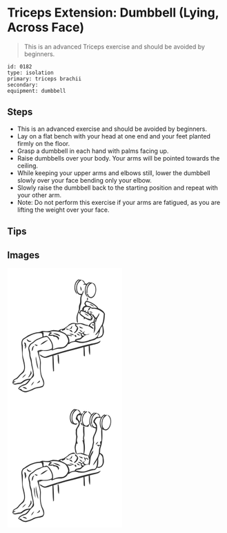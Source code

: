 # Triceps Extension: Dumbbell (Lying, Across Face)
> This is an advanced Triceps exercise and should be avoided by beginners.

``` 
id: 0182 
type: isolation 
primary: triceps brachii 
secondary:  
equipment: dumbbell 
``` 

## Steps

 - This is an advanced exercise and should be avoided by beginners.
 - Lay on a flat bench with your head at one end and your feet planted firmly on the floor.
 - Grasp a dumbbell in each hand with palms facing up.
 - Raise dumbbells over your body. Your arms will be pointed towards the ceiling.
 - While keeping your upper arms and elbows still, lower the dumbbell slowly over your face bending only your elbow.
 - Slowly raise the dumbbell back to the starting position and repeat with your other arm.
 - Note: Do not perform this exercise if your arms are fatigued, as you are lifting the weight over your face.

## Tips


## Images

<svg width="200pt" height="300" viewBox="0 0 200 225" xmlns="http://www.w3.org/2000/svg">
  <g fill="#FFF">
    <path d="M0 0h200v225H0V0m117.4 29.47c-1.08 5.55-.62 12.56 4.58 16-1.97-3.86-4.25-7.96-3.72-12.47.04-5.42 3.11-10.93 8.5-12.58-6.95 5.34-8.93 15.84-4.6 23.4 1.39 2.38 4.15 3.16 6.71 3.45-3.45 4.84-.49 11.04-3.29 16.08-1.24 2.74-.87 5.78-1.05 8.69-.61 4.38-3.37 8.13-3.86 12.54-.38 3.36-.03 6.79.89 10.04.35.11 1.06.34 1.41.46-.7-5.66-1.26-11.46 1.02-16.87.27-.12.79-.38 1.05-.5.92 4.23 4.93 6.25 8.2 8.47.02.74.06 2.24.09 2.99.74-.52 1.49-1.04 2.24-1.56 3.05 1.38 5.97 3.74 9.5 3.45 1.76.16 2.96-1.6 3.15-3.17 1.33-3.02-2.01-5.09-3.54-7.22l2.73 1.01-.12-2.73c-1.71-.01-3.4.11-5.09.36-.44-1.48-.87-2.97-1.3-4.45-.36-.13-1.09-.41-1.45-.55.13.85.38 2.54.51 3.38-1.31-.68-2.62-1.36-3.93-2.03.27-.48.8-1.44 1.06-1.92-1 .3-3.01.9-4.02 1.2.39-2.24-.37-6.14 2.76-6.63 4.1-2.12 8.32.85 11.94 2.66 6.43-1.2 12.58 1.92 17.5 5.77 1.31 1.09 3.16 2.26 2.61 4.27-.52 5.68-.78 11.55-3 16.88-3.93 6.35-7.27 13.09-12.26 18.73 3.06-.74 4.67-3.55 6.55-5.79-.31 2.78-1.12 5.49-2.58 7.88-3.25 3.72-8.08 5.18-12.76 6.12-7.38 3.36-16.07 4.61-23.63 1.04-.04-.2-.11-.59-.14-.78 2.68-.68 5.83-.28 8.22-1.79 1.96-2.39 4.9-3.68 6.77-6.13 2.83-1.07 6.01-1.2 8.63-2.79-2.12.29-4.2.82-6.29 1.26-.85-.25-2.55-.76-3.4-1.02-.36-.75-.72-1.5-1.07-2.26.94-.83 1.81-1.72 2.63-2.66-2.73.81-4.58 3.12-7.17 4.22l-.38-1.68c-1.57-.28-3.15-.57-4.72-.88.22.38.65 1.16.87 1.54 1.2.32 2.4.63 3.62.92-.32 2.14.51 4.08 1.89 5.69-.94.77-1.86 1.54-2.79 2.31-2.93.39-5.78 1.19-8.5 2.35l-.32 1.75-.39.67c-3.42.69-6.89 1.3-10.02 2.91 1.43-4.3-.58-8.61-2.76-12.24 2.42.41 4.86.75 7.3.98l.09-1.16c-2.66-.5-5.31-1.03-7.98-1.46.12.53.38 1.6.51 2.13-2.71-4.93-8.63-6.22-13.18-8.85 1.26-.65 2.53-1.27 3.78-1.93l-.16 1.88c1.86-.04 3.52-1.14 5.3-1.61.03-.47.1-1.41.14-1.89 5.36-3.56 10.32-9.87 17.55-8.02-1.06 2.85.99 4.43 3.07 5.81.1 1.96-1.08 3.72-1.61 5.56a30.153 30.153 0 0 0-3.74 3.84c.37.13 1.12.4 1.49.53 2.87-2.07 5.64-4.86 5.96-8.57-.48-2.64-2.97-4.22-4.46-6.29 2.7-.17 5.33-.92 8.03-1.01 4.61.75 8.71 3.37 13.44 3.63l-.36-2.09c-3.61.94-6.45-2.05-9.9-2.46-3.97-1.48-8.07 1.05-12.04-.42-4.98-1.54-10.33 1.36-13.48 5.16-2.32 1.38-4.46 3.05-6.82 4.36-3.19.63-6.45 1.31-9.03 3.45-2.6-.3-5.18-.78-7.79-.92-3.83-.35-7.18 2.19-10.98 2.04-3.05.14-6.03-.62-9.07-.7-2.01.57-3.79 1.88-5.9 2.06-6.41.45-12.6 2.64-18.29 5.53-3.23 1.99-6.25 4.31-9.56 6.19-3.09 3.66-2.87 8.72-2.05 13.15-.08 4.93.95 9.79.87 14.73-.05 8.16 4.31 15.82 3.22 24.01-1.02 5.9-6.9 8.53-10.08 13.05-2.14 3.43-6.55 4.08-9.04 7.13-.57 1.46-.83 3.02-1.04 4.57 1.21 1.67 3.08 3.26 5.29 2.56 3.55-1.06 7.4-.82 10.88-1.97 3.83-2.98 7.85-5.88 12.89-6.19-2.6 3.03-4.93 6.99-9.13 7.94-3.01.75-5.43 2.76-8.13 4.18-.62 1.17-1.22 2.34-1.81 3.51 4.3 2.6 8.48 6.22 13.86 5.93 4.8-1.54 9.72-2.86 14.12-5.41 4.46-2.52 9.87-1.86 14.48-3.86 4.22-3.41 2.85-9.65.82-13.9-4.48-8.38-4.55-18.22-3.9-27.46.28-7.18-4.29-13.64-3.15-20.81l.71-.27-.76 2.08c2.8-1.02 5.62-2.51 8.7-2.03 4.74.45 9.42-.66 13.85-2.27-.09.44-.29 1.32-.38 1.76 4.27-1.99 8.83-3.78 13.64-3.38 5.59.22 12.15-2.02 14.37-7.61 1.61-.29 3.12-.9 4.18-2.21 4.13-1.77 8.84-2.74 13.15-1 9.97 2.98 19.58-2.31 29.1-4.46 2.01-1.06 3.67-2.96 6.11-2.98 3.44-.22 7.19-1.79 8.6-5.16 2.83-5.5.9-11.81-.26-17.49 2.85-6.01 3.09-12.79 3.57-19.31-1.91-4.76-6.5-8-11.23-9.68-4.44-6.79-12.14-10.59-19.69-12.94-2.94-1.01-3.68 2.82-4.9 4.63.63 1.23 1.25 2.47 1.9 3.69-3.37.98-5.57 3.58-5.83 7.13.42.2 1.25.59 1.67.79-1.52.14-3.59-1.07-4.63.54l-1.44 3.43c-.29-.52-.57-1.04-.85-1.56 2.58-3.51 1.64-8.02 3.22-11.87 2.28-5.03-.64-10.86 2.01-15.82.82-3.04 3.83-6.1 2.03-9.29-.73 1.96-1.03 4.15-2.33 5.85-2.45.98-5.3.19-6.57-2.18-4.26-7.08-1.82-18.05 6.26-21.28 2.13 1.65 4.08 3.55 5.13 6.08-.79.37-2.36 1.12-3.15 1.49 1.89.17 3.78.29 5.68.41-2.9 6.78-3.93 16.73 2.94 21.48-1.52-3.15-3.56-6.22-3.76-9.82-.47-5.91 1.53-13.19 7.81-15.24-5.47 4.74-6.73 12.11-6.2 18.97.51-.62 1.01-1.25 1.5-1.89-.89-6.46 1.48-14.4 8.41-16.39 6.12 3.24 6.48 11.21 4.81 17.12-1.21 3.33-3.59 7.25-7.6 7.21-2.74-.63-4.34-3.12-4.91-5.7-.46-.11-1.39-.32-1.85-.42.99 3.27 2.91 7.49 6.88 7.63 3.52.3 6.09-2.75 7.49-5.62 2.64-5.54 2.89-12.51-.36-17.84-1.86-3.02-5.7-2.96-8.77-3.64-2.21-.82-3.68 1.46-5.17 2.65-.92-.17-1.84-.33-2.75-.5-.96-2.09-1.77-4.7-4.14-5.59-2.39-.89-4.9-1.52-7.43-1.72-3.75 1.68-5.81 5.65-6.65 9.5m9.75 2.39c.06 2.74.14 5.59 1.6 8.02 1.33-2.93-.05-5.6-1.6-8.02m12.51 24.94c.63-1.62 1.08-3.8.23-5.4-1.37.66-1.52 4.79-.23 5.4m1 17.39c1.47-1.35 3.14-2.63 3.98-4.51-2.69-1.48-3.93 2.5-3.98 4.51m1.8 2.1c1.89.79 3.85 1.47 5.93 1.5-1.42-2.02-3.74-2.01-5.93-1.5m11.66 10.52c-2-1.98-3.58-4.3-5.17-6.6-.47.64-.92 1.3-1.37 1.96 1.44 1.73 2.79 3.54 4.16 5.32-.73 1.99-1.32 4.02-1.85 6.06-4.43.56-6.7 4.34-9.31 7.42 3.62 1 6.15 4.03 9.67 5.23-.7-3.24-3.78-4.68-6.47-6.03 1.03-2.97 3.91-6.39 7.3-4.28.46 5.93.28 11.79-.8 17.64 1.4-2.28 2.54-4.77 2.83-7.45.57-3.66-.71-7.35.2-10.99-.84-.13-1.68-.27-2.51-.41l1.72.08c-.39-1.99-.91-5.58 1.27-6.56-.03 1.54-.6 3.02-.98 4.5.34.73.69 1.45 1.06 2.16 1-3.18 1.58-6.6 3.6-9.35 1.53-2.16 2.86-4.58 2.6-7.34-1.97 2.89-3 6.51-5.95 8.64m-5.67 10.44c-.49 1.08-.01 2.68 1 3.32 1.76-.28.6-3.93-1-3.32m-38.6 7.72c-.96.54-1.92 1.07-2.88 1.6-1.45-.52-2.87-1.15-4.41-1.33-1.58 1.32 1.99 1.48 2.54 2.26 2.33-.79 4.64-1.62 6.93-2.52.41-1.59.8-3.19 1.16-4.79-1.3 1.46-2.39 3.08-3.34 4.78m22.34-.13c-2.17-1.47-4.6-2.44-6.98-3.49.76 3.34 4.11 3.49 6.98 3.49m-6.49 2.33c.9 2.09 2.8 4.61 5.33 3.18-1.77-1.08-3.53-2.18-5.33-3.18m-18.26.64c1.96 1.54 4.02 3.03 6.42 3.82-.7-1.18-1.41-2.36-2.26-3.43-1.37-.27-2.76-.41-4.16-.39m.31 6.39c2.7 1.26 5.54 2.37 8.55 2.5-2.18-2.41-5.52-2.56-8.55-2.5m12.94-.7c1.02 2.5 3.17 4.06 5.95 3.66-1.71-1.62-3.79-2.77-5.95-3.66m-3.33 2.84c-.65 1.5 1.13 3.83 2.78 3.27.74-1.39-1.32-3.73-2.78-3.27m27.37 15.44c-14.67 3.36-29.06 7.84-43.65 11.53-11.16 3.29-22.33 6.5-33.3 10.35-4.49 1.93-7.81-2.81-12.01-3.38 2.16 3.09 5.76 4.75 9.25 5.81 4.78.09 9.06-2.53 13.63-3.57.23 9.08.13 18.19 1.3 27.22.35-.26 1.05-.78 1.4-1.05-.25-8.88-.25-17.78-1.04-26.64 17.17-5.77 34.91-9.73 52.39-14.54.31 4.98-.01 9.99.42 14.95.48.27 1.46.8 1.94 1.07.16-5.46-.3-10.9-.74-16.33 2.4-.84 4.86-1.46 7.33-2.05.46 5.33-.35 11.11 2.1 16.05 1.05-5.43.12-10.97-.3-16.42 5.69-1.83 12.03-2.06 17.12-5.43 1.16-.62 1.19-2.05 1.67-3.12-4.94 4.08-11.58 4.08-17.51 5.55m-56.96 21.18c.4 4.7-.49 9.99 2.15 14.17.34-5.43.43-10.95-.8-16.29-.96-2.08-2.02 1.54-1.35 2.12z"/>
    <path d="M137.26 58.93c3.28 0 6.26 1.43 9.11 2.89 3.73 2.01 7.54 4.19 10.04 7.74-3.2-.65-6.46-.65-9.7-.64-1.85-2.64-5.28-2.66-8.08-3.54-.84-.98-1.7-1.94-2.49-2.95.27-1.2.76-2.33 1.12-3.5m5.81 3.32c2.15 2.38 5.1 3.79 8.08 4.83-2.03-2.54-5.03-3.95-8.08-4.83zM128.5 74.87c7.28 1.62 14.91 5.39 18.88 11.96-1.04-.29-2.07-.57-3.11-.86.61 1.02 1.21 2.05 1.82 3.07-7.5-.15-13.91-5.13-19.18-10.03.54-1.38 1.07-2.76 1.59-4.14m5.62 3.98c2.39 2.09 5.14 3.78 8.07 4.99-1.8-2.8-4.87-4.38-8.07-4.99zM161.51 107.62c.28-2.67 2.14-4.68 3.74-6.68.8 4.29.96 8.71.58 13.05-1.03 3.8-4.57 6.21-8.45 6.26.97-4.36 3.6-8.15 4.13-12.63zM74.16 111.08c5.4-2.22 11.27-.98 16.79-.01 4.42 1.9 9.96 2.95 12.35 7.62 1.71 3.31 4.17 7.5 1.83 11.09-1.72 2.64-3.52 5.5-6.42 6.97-2.04 1.11-4.43.91-6.66 1.05-4.46.01-8.57 1.95-12.71 3.37 1.79-8.43-2.85-17.02-9.13-22.4-2.02-1.88-4.68.31-7.01.04-.33-2.13-.02-4.29.03-6.43-.33-.35-1-1.06-1.33-1.42 4.22.35 8.45.64 12.69.72-.28.42-.86 1.27-1.14 1.7-.82 1.33-1.58 2.71-2.29 4.11 2.84.15 5.69.26 8.53.11l.72 1.48c4.07-.68 8.81 2.35 8.03 6.87.54-1.17 1.11-2.33 1.71-3.47-.71-5.2-6.47-4.66-10.02-6.49-2.26-.02-4.52.01-6.77-.03 1.53-1.09 3.11-2.11 4.65-3.18-1.31-.51-2.62-1.03-3.85-1.7m5.38 2.07c3.64 2.25 7.85 3.39 11.74 5.16l.65-.48c-2.74-3.81-8.14-3.96-12.39-4.68zM28.3 124.35c9.12-6.07 19.31-12.22 30.74-11.27 2.43.73 2.06 3.83 2.27 5.85l-.16.79c-5.05 2.31-10.82 3.55-14.89 7.57-2.02 2.08-4.78 3.18-6.91 5.12-1.66 2.48-3.15 5.54-2.58 8.61.45 3 1.66 5.88 1.69 8.96-.05 5.23 2.67 9.92 2.99 15.11.51 5.74 2.77 11.16 3.29 16.9.18 4.01-2.15 7.41-4.77 10.2-3.54.39-7.35.37-10.45 2.39-2.87 1.5-5.01 4.66-8.54 4.61-3.66 0-7.18 2.67-10.78.86 1.09-1.65 3-2.41 4.49-3.63-1.08.11-3.25.32-4.34.43 1.54-1.77 3.36-3.28 5.61-4.03 3.1-.96 4.39-4.2 6.54-6.33 2.29-2.69 6.11-4.11 7.26-7.68 2.44-6.8.36-14.12-1.32-20.85-2.88-7.67-.87-15.99-1.39-23.91-1.23-3.21-1.15-7.04 1.25-9.7m5.97-1.26c-.85 4.23 4.91 6.98 7.86 4.02-3.34.23-5.95-1.42-7.86-4.02m-4.96 6.4c.43 1.23.88 2.46 1.33 3.69l-.56 2.52 1.4-.6c-.41 1.92-.57 3.85-.5 5.81 1.18-1.94 1.73-4.17 2.64-6.23l-1.32.42c1.02-2.24.09-6.18-2.99-5.61m11.27 48.37c1.05 4.84-2.41 8.62-4.65 12.5 3.37-1.27 4.6-4.78 6.49-7.51-.26-1.79-.76-3.52-1.84-4.99M26 190.91c2.59-1.87 4.92-4.11 6.85-6.66-3.08 1.26-5.35 3.75-6.85 6.66zM130.01 117.08c-1.67-1.28.37-2.77 1.09-3.83.88 1.62 2.17 2.95 3.43 4.27-1.51-.03-3.12.26-4.52-.44z"/>
    <path d="M52.1 125.09c5.7-2.26 11.26-5.73 17.64-5.17 4.85 5.21 9.76 12.41 8 19.82-5.3 3.01-11.71 3.64-17.67 2.69-2.67-.66-5.16.61-7.58 1.57.92 4.75 2.38 9.36 3.68 14.01 1.6 5.52.23 11.27.61 16.89.77 5.67.88 11.57 3.56 16.77 1.12 3.94 4.32 9 1.05 12.64-5.38 2.5-11.78 1.99-16.98 5.09-5.47 2.66-12 5.87-18.02 3.05-.91-.78-1.67-1.7-2.47-2.57-.83-.02-2.47-.05-3.3-.07 1.33-3.85 5.94-5 9.37-6.33 5.1-1.2 7.58-6.27 10.62-10.02 1.93-2.57 5.69-4.03 5.94-7.62-.38-8.46-3.5-16.53-3.97-24.99-.08-3.82-2.82-7.02-2.42-10.9.34-3.95-1.43-7.62-2.04-11.45 1.44-2.36 2.06-5.53 4.8-6.79 3.42-1.72 5.55-5.26 9.18-6.62m5.56 8.03c5.28-.85 8.97-5.2 13.42-7.81-5.22.99-9.77 4.05-13.42 7.81m-9.91-.74c.52 1.97 2.29 2.7 4.14 2.95.25-.37.73-1.11.97-1.48-1.71-.46-3.41-.98-5.11-1.47m-5.24 12.02c2.15-1.46 2.76-3.83 2.72-6.31.62-.98 1.23-1.97 1.8-2.98-4.38.89-3.74 5.89-4.52 9.29m2.74 8.86c.55.55.55.55 0 0m4.45 6.18c1.14 5.37 1.41 11.08 4.12 15.98-.38-7.44-3.38-14.49-3.55-21.99-.52 1.95-1.01 4-.57 6.01m4.64 37.82c-1.04.79-2.02 1.66-2.84 2.69 2.11-.62 6.65-1.85 5.01-4.81-.77.66-1.46 1.39-2.17 2.12m-12.74 7.02c2.16-2.04 3.93-4.49 5.1-7.22-2.44 1.76-4.49 4.2-5.1 7.22m-15.15 2.62c2.39 1.59 5.05 2.92 7.99 3-1.6-2.78-5.03-3.57-7.99-3z"/>
  </g>
  <g fill="#333">
    <path d="M117.4 29.47c.84-3.85 2.9-7.82 6.65-9.5 2.53.2 5.04.83 7.43 1.72 2.37.89 3.18 3.5 4.14 5.59.91.17 1.83.33 2.75.5 1.49-1.19 2.96-3.47 5.17-2.65 3.07.68 6.91.62 8.77 3.64 3.25 5.33 3 12.3.36 17.84-1.4 2.87-3.97 5.92-7.49 5.62-3.97-.14-5.89-4.36-6.88-7.63.46.1 1.39.31 1.85.42.57 2.58 2.17 5.07 4.91 5.7 4.01.04 6.39-3.88 7.6-7.21 1.67-5.91 1.31-13.88-4.81-17.12-6.93 1.99-9.3 9.93-8.41 16.39-.49.64-.99 1.27-1.5 1.89-.53-6.86.73-14.23 6.2-18.97-6.28 2.05-8.28 9.33-7.81 15.24.2 3.6 2.24 6.67 3.76 9.82-6.87-4.75-5.84-14.7-2.94-21.48-1.9-.12-3.79-.24-5.68-.41.79-.37 2.36-1.12 3.15-1.49-1.05-2.53-3-4.43-5.13-6.08-8.08 3.23-10.52 14.2-6.26 21.28 1.27 2.37 4.12 3.16 6.57 2.18 1.3-1.7 1.6-3.89 2.33-5.85 1.8 3.19-1.21 6.25-2.03 9.29-2.65 4.96.27 10.79-2.01 15.82-1.58 3.85-.64 8.36-3.22 11.87.28.52.56 1.04.85 1.56l1.44-3.43c1.04-1.61 3.11-.4 4.63-.54-.42-.2-1.25-.59-1.67-.79.26-3.55 2.46-6.15 5.83-7.13-.65-1.22-1.27-2.46-1.9-3.69 1.22-1.81 1.96-5.64 4.9-4.63 7.55 2.35 15.25 6.15 19.69 12.94 4.73 1.68 9.32 4.92 11.23 9.68-.48 6.52-.72 13.3-3.57 19.31 1.16 5.68 3.09 11.99.26 17.49-1.41 3.37-5.16 4.94-8.6 5.16-2.44.02-4.1 1.92-6.11 2.98-9.52 2.15-19.13 7.44-29.1 4.46-4.31-1.74-9.02-.77-13.15 1-1.06 1.31-2.57 1.92-4.18 2.21-2.22 5.59-8.78 7.83-14.37 7.61-4.81-.4-9.37 1.39-13.64 3.38.09-.44.29-1.32.38-1.76-4.43 1.61-9.11 2.72-13.85 2.27-3.08-.48-5.9 1.01-8.7 2.03l.76-2.08-.71.27c-1.14 7.17 3.43 13.63 3.15 20.81-.65 9.24-.58 19.08 3.9 27.46 2.03 4.25 3.4 10.49-.82 13.9-4.61 2-10.02 1.34-14.48 3.86-4.4 2.55-9.32 3.87-14.12 5.41-5.38.29-9.56-3.33-13.86-5.93.59-1.17 1.19-2.34 1.81-3.51 2.7-1.42 5.12-3.43 8.13-4.18 4.2-.95 6.53-4.91 9.13-7.94-5.04.31-9.06 3.21-12.89 6.19-3.48 1.15-7.33.91-10.88 1.97-2.21.7-4.08-.89-5.29-2.56.21-1.55.47-3.11 1.04-4.57 2.49-3.05 6.9-3.7 9.04-7.13 3.18-4.52 9.06-7.15 10.08-13.05 1.09-8.19-3.27-15.85-3.22-24.01.08-4.94-.95-9.8-.87-14.73-.82-4.43-1.04-9.49 2.05-13.15 3.31-1.88 6.33-4.2 9.56-6.19 5.69-2.89 11.88-5.08 18.29-5.53 2.11-.18 3.89-1.49 5.9-2.06 3.04.08 6.02.84 9.07.7 3.8.15 7.15-2.39 10.98-2.04 2.61.14 5.19.62 7.79.92 2.58-2.14 5.84-2.82 9.03-3.45 2.36-1.31 4.5-2.98 6.82-4.36 3.15-3.8 8.5-6.7 13.48-5.16 3.97 1.47 8.07-1.06 12.04.42 3.45.41 6.29 3.4 9.9 2.46l.36 2.09c-4.73-.26-8.83-2.88-13.44-3.63-2.7.09-5.33.84-8.03 1.01 1.49 2.07 3.98 3.65 4.46 6.29-.32 3.71-3.09 6.5-5.96 8.57-.37-.13-1.12-.4-1.49-.53 1.13-1.39 2.38-2.67 3.74-3.84.53-1.84 1.71-3.6 1.61-5.56-2.08-1.38-4.13-2.96-3.07-5.81-7.23-1.85-12.19 4.46-17.55 8.02-.04.48-.11 1.42-.14 1.89-1.78.47-3.44 1.57-5.3 1.61l.16-1.88c-1.25.66-2.52 1.28-3.78 1.93 4.55 2.63 10.47 3.92 13.18 8.85-.13-.53-.39-1.6-.51-2.13 2.67.43 5.32.96 7.98 1.46l-.09 1.16a99.91 99.91 0 0 1-7.3-.98c2.18 3.63 4.19 7.94 2.76 12.24 3.13-1.61 6.6-2.22 10.02-2.91l.39-.67.32-1.75c2.72-1.16 5.57-1.96 8.5-2.35.93-.77 1.85-1.54 2.79-2.31-1.38-1.61-2.21-3.55-1.89-5.69-1.22-.29-2.42-.6-3.62-.92-.22-.38-.65-1.16-.87-1.54 1.57.31 3.15.6 4.72.88l.38 1.68c2.59-1.1 4.44-3.41 7.17-4.22-.82.94-1.69 1.83-2.63 2.66.35.76.71 1.51 1.07 2.26.85.26 2.55.77 3.4 1.02 2.09-.44 4.17-.97 6.29-1.26-2.62 1.59-5.8 1.72-8.63 2.79-1.87 2.45-4.81 3.74-6.77 6.13-2.39 1.51-5.54 1.11-8.22 1.79.03.19.1.58.14.78 7.56 3.57 16.25 2.32 23.63-1.04 4.68-.94 9.51-2.4 12.76-6.12 1.46-2.39 2.27-5.1 2.58-7.88-1.88 2.24-3.49 5.05-6.55 5.79 4.99-5.64 8.33-12.38 12.26-18.73 2.22-5.33 2.48-11.2 3-16.88.55-2.01-1.3-3.18-2.61-4.27-4.92-3.85-11.07-6.97-17.5-5.77-3.62-1.81-7.84-4.78-11.94-2.66-3.13.49-2.37 4.39-2.76 6.63 1.01-.3 3.02-.9 4.02-1.2-.26.48-.79 1.44-1.06 1.92 1.31.67 2.62 1.35 3.93 2.03-.13-.84-.38-2.53-.51-3.38.36.14 1.09.42 1.45.55.43 1.48.86 2.97 1.3 4.45 1.69-.25 3.38-.37 5.09-.36l.12 2.73-2.73-1.01c1.53 2.13 4.87 4.2 3.54 7.22-.19 1.57-1.39 3.33-3.15 3.17-3.53.29-6.45-2.07-9.5-3.45-.75.52-1.5 1.04-2.24 1.56-.03-.75-.07-2.25-.09-2.99-3.27-2.22-7.28-4.24-8.2-8.47-.26.12-.78.38-1.05.5-2.28 5.41-1.72 11.21-1.02 16.87-.35-.12-1.06-.35-1.41-.46-.92-3.25-1.27-6.68-.89-10.04.49-4.41 3.25-8.16 3.86-12.54.18-2.91-.19-5.95 1.05-8.69 2.8-5.04-.16-11.24 3.29-16.08-2.56-.29-5.32-1.07-6.71-3.45-4.33-7.56-2.35-18.06 4.6-23.4-5.39 1.65-8.46 7.16-8.5 12.58-.53 4.51 1.75 8.61 3.72 12.47-5.2-3.44-5.66-10.45-4.58-16m19.86 29.46c-.36 1.17-.85 2.3-1.12 3.5.79 1.01 1.65 1.97 2.49 2.95 2.8.88 6.23.9 8.08 3.54 3.24-.01 6.5-.01 9.7.64-2.5-3.55-6.31-5.73-10.04-7.74-2.85-1.46-5.83-2.89-9.11-2.89m-8.76 15.94c-.52 1.38-1.05 2.76-1.59 4.14 5.27 4.9 11.68 9.88 19.18 10.03-.61-1.02-1.21-2.05-1.82-3.07 1.04.29 2.07.57 3.11.86-3.97-6.57-11.6-10.34-18.88-11.96m33.01 32.75c-.53 4.48-3.16 8.27-4.13 12.63 3.88-.05 7.42-2.46 8.45-6.26.38-4.34.22-8.76-.58-13.05-1.6 2-3.46 4.01-3.74 6.68m-87.35 3.46c1.23.67 2.54 1.19 3.85 1.7-1.54 1.07-3.12 2.09-4.65 3.18 2.25.04 4.51.01 6.77.03 3.55 1.83 9.31 1.29 10.02 6.49-.6 1.14-1.17 2.3-1.71 3.47.78-4.52-3.96-7.55-8.03-6.87l-.72-1.48c-2.84.15-5.69.04-8.53-.11.71-1.4 1.47-2.78 2.29-4.11.28-.43.86-1.28 1.14-1.7-4.24-.08-8.47-.37-12.69-.72.33.36 1 1.07 1.33 1.42-.05 2.14-.36 4.3-.03 6.43 2.33.27 4.99-1.92 7.01-.04 6.28 5.38 10.92 13.97 9.13 22.4 4.14-1.42 8.25-3.36 12.71-3.37 2.23-.14 4.62.06 6.66-1.05 2.9-1.47 4.7-4.33 6.42-6.97 2.34-3.59-.12-7.78-1.83-11.09-2.39-4.67-7.93-5.72-12.35-7.62-5.52-.97-11.39-2.21-16.79.01M28.3 124.35c-2.4 2.66-2.48 6.49-1.25 9.7.52 7.92-1.49 16.24 1.39 23.91 1.68 6.73 3.76 14.05 1.32 20.85-1.15 3.57-4.97 4.99-7.26 7.68-2.15 2.13-3.44 5.37-6.54 6.33-2.25.75-4.07 2.26-5.61 4.03 1.09-.11 3.26-.32 4.34-.43-1.49 1.22-3.4 1.98-4.49 3.63 3.6 1.81 7.12-.86 10.78-.86 3.53.05 5.67-3.11 8.54-4.61 3.1-2.02 6.91-2 10.45-2.39 2.62-2.79 4.95-6.19 4.77-10.2-.52-5.74-2.78-11.16-3.29-16.9-.32-5.19-3.04-9.88-2.99-15.11-.03-3.08-1.24-5.96-1.69-8.96-.57-3.07.92-6.13 2.58-8.61 2.13-1.94 4.89-3.04 6.91-5.12 4.07-4.02 9.84-5.26 14.89-7.57l.16-.79c-.21-2.02.16-5.12-2.27-5.85-11.43-.95-21.62 5.2-30.74 11.27m101.71-7.27c1.4.7 3.01.41 4.52.44-1.26-1.32-2.55-2.65-3.43-4.27-.72 1.06-2.76 2.55-1.09 3.83m-77.91 8.01c-3.63 1.36-5.76 4.9-9.18 6.62-2.74 1.26-3.36 4.43-4.8 6.79.61 3.83 2.38 7.5 2.04 11.45-.4 3.88 2.34 7.08 2.42 10.9.47 8.46 3.59 16.53 3.97 24.99-.25 3.59-4.01 5.05-5.94 7.62-3.04 3.75-5.52 8.82-10.62 10.02-3.43 1.33-8.04 2.48-9.37 6.33.83.02 2.47.05 3.3.07.8.87 1.56 1.79 2.47 2.57 6.02 2.82 12.55-.39 18.02-3.05 5.2-3.1 11.6-2.59 16.98-5.09 3.27-3.64.07-8.7-1.05-12.64-2.68-5.2-2.79-11.1-3.56-16.77-.38-5.62.99-11.37-.61-16.89-1.3-4.65-2.76-9.26-3.68-14.01 2.42-.96 4.91-2.23 7.58-1.57 5.96.95 12.37.32 17.67-2.69 1.76-7.41-3.15-14.61-8-19.82-6.38-.56-11.94 2.91-17.64 5.17z"/>
    <path d="M127.15 31.86c1.55 2.42 2.93 5.09 1.6 8.02-1.46-2.43-1.54-5.28-1.6-8.02zM139.66 56.8c-1.29-.61-1.14-4.74.23-5.4.85 1.6.4 3.78-.23 5.4zM143.07 62.25c3.05.88 6.05 2.29 8.08 4.83-2.98-1.04-5.93-2.45-8.08-4.83zM140.66 74.19c.05-2.01 1.29-5.99 3.98-4.51-.84 1.88-2.51 3.16-3.98 4.51zM142.46 76.29c2.19-.51 4.51-.52 5.93 1.5-2.08-.03-4.04-.71-5.93-1.5zM134.12 78.85c3.2.61 6.27 2.19 8.07 4.99-2.93-1.21-5.68-2.9-8.07-4.99zM154.12 86.81c2.95-2.13 3.98-5.75 5.95-8.64.26 2.76-1.07 5.18-2.6 7.34-2.02 2.75-2.6 6.17-3.6 9.35-.37-.71-.72-1.43-1.06-2.16.38-1.48.95-2.96.98-4.5-2.18.98-1.66 4.57-1.27 6.56l-1.72-.08c.83.14 1.67.28 2.51.41-.91 3.64.37 7.33-.2 10.99-.29 2.68-1.43 5.17-2.83 7.45 1.08-5.85 1.26-11.71.8-17.64-3.39-2.11-6.27 1.31-7.3 4.28 2.69 1.35 5.77 2.79 6.47 6.03-3.52-1.2-6.05-4.23-9.67-5.23 2.61-3.08 4.88-6.86 9.31-7.42.53-2.04 1.12-4.07 1.85-6.06-1.37-1.78-2.72-3.59-4.16-5.32.45-.66.9-1.32 1.37-1.96 1.59 2.3 3.17 4.62 5.17 6.6z"/>
    <path d="M148.45 97.25c1.6-.61 2.76 3.04 1 3.32-1.01-.64-1.49-2.24-1-3.32zM109.85 104.97c.95-1.7 2.04-3.32 3.34-4.78-.36 1.6-.75 3.2-1.16 4.79-2.29.9-4.6 1.73-6.93 2.52-.55-.78-4.12-.94-2.54-2.26 1.54.18 2.96.81 4.41 1.33.96-.53 1.92-1.06 2.88-1.6zM132.19 104.84c-2.87 0-6.22-.15-6.98-3.49 2.38 1.05 4.81 2.02 6.98 3.49zM125.7 107.17c1.8 1 3.56 2.1 5.33 3.18-2.53 1.43-4.43-1.09-5.33-3.18zM107.44 107.81c1.4-.02 2.79.12 4.16.39.85 1.07 1.56 2.25 2.26 3.43-2.4-.79-4.46-2.28-6.42-3.82zM79.54 113.15c4.25.72 9.65.87 12.39 4.68l-.65.48c-3.89-1.77-8.1-2.91-11.74-5.16zM107.75 114.2c3.03-.06 6.37.09 8.55 2.5-3.01-.13-5.85-1.24-8.55-2.5zM120.69 113.5c2.16.89 4.24 2.04 5.95 3.66-2.78.4-4.93-1.16-5.95-3.66zM117.36 116.34c1.46-.46 3.52 1.88 2.78 3.27-1.65.56-3.43-1.77-2.78-3.27zM34.27 123.09c1.91 2.6 4.52 4.25 7.86 4.02-2.95 2.96-8.71.21-7.86-4.02zM57.66 133.12c3.65-3.76 8.2-6.82 13.42-7.81-4.45 2.61-8.14 6.96-13.42 7.81zM144.73 131.78c5.93-1.47 12.57-1.47 17.51-5.55-.48 1.07-.51 2.5-1.67 3.12-5.09 3.37-11.43 3.6-17.12 5.43.42 5.45 1.35 10.99.3 16.42-2.45-4.94-1.64-10.72-2.1-16.05-2.47.59-4.93 1.21-7.33 2.05.44 5.43.9 10.87.74 16.33-.48-.27-1.46-.8-1.94-1.07-.43-4.96-.11-9.97-.42-14.95-17.48 4.81-35.22 8.77-52.39 14.54.79 8.86.79 17.76 1.04 26.64-.35.27-1.05.79-1.4 1.05-1.17-9.03-1.07-18.14-1.3-27.22-4.57 1.04-8.85 3.66-13.63 3.57-3.49-1.06-7.09-2.72-9.25-5.81 4.2.57 7.52 5.31 12.01 3.38 10.97-3.85 22.14-7.06 33.3-10.35 14.59-3.69 28.98-8.17 43.65-11.53zM29.31 129.49c3.08-.57 4.01 3.37 2.99 5.61l1.32-.42c-.91 2.06-1.46 4.29-2.64 6.23-.07-1.96.09-3.89.5-5.81l-1.4.6.56-2.52c-.45-1.23-.9-2.46-1.33-3.69zM47.75 132.38c1.7.49 3.4 1.01 5.11 1.47-.24.37-.72 1.11-.97 1.48-1.85-.25-3.62-.98-4.14-2.95zM42.51 144.4c.78-3.4.14-8.4 4.52-9.29-.57 1.01-1.18 2-1.8 2.98.04 2.48-.57 4.85-2.72 6.31z"/>
    <path d="M87.77 152.96c-.67-.58.39-4.2 1.35-2.12 1.23 5.34 1.14 10.86.8 16.29-2.64-4.18-1.75-9.47-2.15-14.17zM45.25 153.26c.55.55.55.55 0 0zM49.7 159.44c-.44-2.01.05-4.06.57-6.01.17 7.5 3.17 14.55 3.55 21.99-2.71-4.9-2.98-10.61-4.12-15.98zM40.58 177.86c1.08 1.47 1.58 3.2 1.84 4.99-1.89 2.73-3.12 6.24-6.49 7.51 2.24-3.88 5.7-7.66 4.65-12.5zM26 190.91c1.5-2.91 3.77-5.4 6.85-6.66-1.93 2.55-4.26 4.79-6.85 6.66zM54.34 197.26c.71-.73 1.4-1.46 2.17-2.12 1.64 2.96-2.9 4.19-5.01 4.81.82-1.03 1.8-1.9 2.84-2.69zM41.6 204.28c.61-3.02 2.66-5.46 5.1-7.22-1.17 2.73-2.94 5.18-5.1 7.22zM26.45 206.9c2.96-.57 6.39.22 7.99 3-2.94-.08-5.6-1.41-7.99-3z"/>
  </g>
</svg>

<svg width="200pt" height="300" viewBox="0 0 200 225" xmlns="http://www.w3.org/2000/svg">
  <g fill="#FFF">
    <path d="M0 0h200v225H0V0m110.3 41.91c1.05 3.42 4.92 3.85 7.83 4.8 1.81.9 2.97-.99 4.14-1.99-2.53.09-5.68.81-7.09-1.96-4.37-7.31-1.37-18.5 6.81-21.78 1.74 1.61 3.38 3.31 4.81 5.19-.87.65-1.73 1.29-2.6 1.93-3.11.87-3.77 4.44-4.75 7.08-1.1 2.52 1.97 3.79 3.47 5.16.81 2.06 2.04 4.3.91 6.5-1.43 3.04-3.4 5.79-4.73 8.89.5 3.07-.5 6.24.47 9.25 1.23 3.31-.51 6.68-.26 10.07-.01 4.49-2.8 8.64-1.9 13.16.54 3.22.7 6.76 2.8 9.42 2.72.98 5.49-1.21 8.22-.13 4.16 1.18 8.12 3.13 12.52 3.33.36 1.93.32 4.07 1.74 5.62-.17 2.74-.79 5.41-1.21 8.12-1.39.42-2.77.83-4.16 1.23-1.78-.69-3.55-1.47-4.6-3.15.97-.98 1.91-1.98 2.81-3.02-2.65.96-4.58 3.1-7.09 4.32l-.44-1.74c-1.58-.27-3.16-.55-4.74-.84.21.38.64 1.14.85 1.52 1.2.32 2.4.64 3.6.94-.17 2.13.59 4.08 1.9 5.74-.93.74-1.86 1.49-2.78 2.24-2.91.38-5.75 1.16-8.4 2.44-.41.85-.85 1.7-1.31 2.53-3.27.37-6.46 1.26-9.43 2.68 1.36-4.3-.6-8.59-2.82-12.2 2.69.48 5.49 1.23 8.18.29-2.79-.91-5.67-1.47-8.56-1.97.03.64.08 1.91.11 2.55l-.36-1.96c-3.62-3.44-8.55-4.7-12.62-7.42 1.51-.67 3.01-1.35 4.55-1.95l-1.66 1.16c.47.46.95.91 1.44 1.36 1.45-.89 3-1.59 4.57-2.25.05-.43.14-1.29.19-1.71 2.7-1.9 5.26-3.98 7.85-6.03 3-2.22 6.8-2.46 10.39-2.2-1.3-1.22-2.97-2.24-4.83-1.78-3.6.99-7.21 2.6-9.52 5.65-2.28 1.39-4.39 3.04-6.73 4.33-3.21.68-6.51 1.37-9.13 3.5-3.28-.38-6.54-1.14-9.85-.87-3.01.47-5.79 2.08-8.89 1.99-3.05.15-6.03-.65-9.07-.7-2 .58-3.8 1.81-5.9 2.03-8.98.77-17.58 4.37-24.72 9.82-5.13 1.85-6.44 8.08-5.44 12.9.41 6.34 1.04 12.65 1.27 19 .41 7.39 4.14 14.44 3.07 21.93-1.03 5.9-6.9 8.54-10.09 13.06-2.17 3.39-6.54 4.08-9.03 7.12-.56 1.46-.83 3.01-1.03 4.56 1.22 1.69 3.1 3.28 5.33 2.56 3.57-1.06 7.45-.77 10.93-2.01 3.8-2.99 7.84-5.81 12.85-6.19-2.64 3.04-4.98 7.01-9.2 7.98-3 .78-5.44 2.76-8.13 4.2-.61 1.16-1.2 2.34-1.79 3.52 4.32 2.55 8.48 6.23 13.85 5.9 4.84-1.51 9.76-2.86 14.18-5.42 4.44-2.5 9.85-1.84 14.44-3.85 4.23-3.39 2.87-9.66.82-13.91-4.5-8.39-4.52-18.24-3.89-27.49.24-7.26-4.34-13.8-3.2-21.07l.61.31-.7 1.84c2.82-1.05 5.68-2.47 8.79-2.05 4.36.35 8.72-.43 12.8-1.96.13.4.4 1.2.54 1.6 4.25-2.16 8.88-3.93 13.74-3.55 5.63.26 12.07-2.04 14.43-7.55 1.59-.38 3.09-1.03 4.2-2.28 3.86-1.56 8.2-2.72 12.27-1.21 3.25 1.11 6.71 1.2 10.11.97 6.88-.45 12.99-4.41 19.9-4.48 1.97-.8 3.12-2.74 4.39-4.34 4.14 1.69 9.12-1.21 10.55-5.25 2.2-4.72.76-10.02-.07-14.89-.63-2.79-3.39-4.06-5.59-5.43.63-2.96.04-6.09 1.21-8.93 3.73-10.2 3.2-21.23 2.81-31.89 1.93.64 3.78 1.59 5.8 1.93 3.83-.18 6.38-3.58 7.83-6.79 2.3-5.45 2.82-12.24-.54-17.37-1.81-2.75-5.33-2.9-8.26-2.39l-.52-1.33c-2.81 1.34-5 3.56-6.79 6.07-1.1-2.12-1.84-4.48-3.35-6.36-1.59-1.45-3.92-1.56-5.85-2.29-6.35 3.91-7.99 11.7-7.83 18.64.43.14 1.3.44 1.74.58-1.08-6.87 1.02-15.73 8.43-18.08 2.08 1.31 3.75 3.17 4.93 5.32-2.25.61-4.69.44-6.85 1.32-1.7 2.62-5.05 5.38-3.97 8.81 2.21 2.33 4.12 4.88 4.69 8.12-3.68.86-6.44-2.11-6.86-5.58-.41.63-.82 1.26-1.22 1.89.71 1.4 1.42 2.79 2.12 4.19 1.73.71 3.48 1.37 5.26 1.95.35 5.14-2.61 9.48-4.45 14.03-1.68 3.94.49 8.28-.87 12.27-.86 2.61-.46 5.59-2 7.96-2.51 3.91-3.4 8.53-5.12 12.79-2.59-1.17-5.32-1.98-7.91-3.15 1.67-5.3 1.68-11 1.07-16.48-.94-3.68-.07-7.57-1.38-11.18 2.17-6.08-.03-12.59.91-18.88-.52-.38-1.55-1.15-2.07-1.53-.08 4.28-.46 8.59.18 12.84.81 3.9-1.58 7.77.07 11.59-.43.05-1.28.15-1.71.19 2.94 7.39 2.29 15.37 2.01 23.1-3.92-1.66-8.04-.83-11.98.21-.21-2.5-.88-4.92-1.45-7.35-.81-3.4.37-6.78 1.12-10.06.56-.04 1.68-.11 2.24-.15-.58-1.85-1.34-3.65-1.6-5.58-.05-2.73 1.69-5.37.76-8.08-1.13-3.47-.53-7.12-.37-10.69.95-3.04 3.55-5.33 4.43-8.43.27-1.9.26-3.82.37-5.73-2.08-2.2-4.21-4.59-4.34-7.78.66-.97 1.31-1.93 1.96-2.9l4.33-.12c-1.2 4.04-1.36 8.26-1.34 12.44.54-.65 1.07-1.31 1.6-1.98-.41-4.41.06-9.19 2.86-12.81-.42-.53-.85-1.05-1.28-1.56-.31.73-.92 2.2-1.23 2.94-1.22-2.62-1.8-5.88-4.21-7.71-2.5-1.13-5.3-1.18-7.93-1.86-7.55 4.11-9.43 14.64-6.37 22.13m21.67-17.09c-.05.89.37 1.24 1.26 1.05.83-.76 2.55-1.46 2.4-2.76-1.38-.35-2.79.75-3.66 1.71m2.25 1.34c-5.4 6.22-4.76 15.03-2.55 22.41 2.88 1.37 6.04 1.71 9.19 1.95.8-1.81 1.68-3.58 2.52-5.37.67 2.87 2.19 5.45 4.69 7.11-2.52-4.62-4.9-9.8-3.48-15.18.56-5.08 4.53-8.54 8.3-11.46-2.77.22-4.96 1.91-6.73 3.91-1.21-2.33-2.61-5.99-5.93-5.32 1.92 1.83 3.85 3.66 5.57 5.7-2.58 4.63-3.26 9.97-2.7 15.19-1.85 1.44-3.63 3.26-6.02 3.71-2.42-.57-4.31-2.47-4.99-4.84-1.58-5.14-.83-11.11 2.26-15.55 1.19-1.83 3.49-2.56 4.67-4.35-1.64-1.57-3.69.92-4.8 2.09m-6.31 17.15c.09 1.69 1.05 4.43 2.89 4.66.22-1.68-1.23-3.13-1.76-4.66h-1.13m-9.79 54.22c-.01 1.15-.01 2.3-.01 3.44l2.68 1.44c1.34 2.02-.66 4.2-1.06 6.23-1.35 1.2-2.63 2.48-3.81 3.85.38.15 1.14.46 1.52.61 2.84-2.08 5.64-4.86 5.96-8.56-.53-3.02-3.49-4.73-5.28-7.01m-8.35 7.49c-.93.5-1.85 1-2.78 1.5-1.79-.61-3.62-1.11-5.5-1.37 1.11.87 2.29 1.65 3.48 2.41 2.37-.82 4.73-1.66 7.06-2.58.43-1.64.84-3.29 1.22-4.94-1.32 1.55-2.44 3.24-3.48 4.98m21.91.11c-.43-.53-1.29-1.57-1.72-2.1-.57-.07-1.72-.22-2.29-.29-.63-.4-1.87-1.19-2.49-1.59.64 3.16 3.72 3.71 6.5 3.98m1.26-2.55c1.37 2.41 1.8 5.19 3.06 7.65.09-1.27.28-3.82.37-5.09 1.53.8 3.06 1.62 4.54 2.51.09-.35.26-1.05.35-1.4-1.3-.69-2.59-1.37-3.88-2.07l-1.32 1.08c-1.04-.9-2.08-1.79-3.12-2.68m-7.3 4.54c.98 2.34 2.87 4.35 5.62 3.52-1.83-1.24-3.69-2.44-5.62-3.52m-18.45.6c2.09 1.54 4.22 3.09 6.72 3.92-.72-1.18-1.45-2.35-2.32-3.42-1.44-.31-2.91-.48-4.4-.5m.53 6.54c2.75 1.21 5.6 2.27 8.61 2.53-2.14-2.52-5.54-2.68-8.61-2.53m12.88-.79c1.11 2.51 3.29 4.12 6.14 3.73-1.78-1.64-3.91-2.83-6.14-3.73m-3.24 2.88c-.67 1.5 1.17 3.84 2.8 3.25.72-1.4-1.33-3.69-2.8-3.25m36.65 13.56c-17.97 3.21-35.33 8.99-53.02 13.41-11.13 3.28-22.28 6.49-33.23 10.34-4.52 1.91-7.85-2.89-12.1-3.39 1.56 2.08 3.73 3.61 6.12 4.62 5.55 3.24 11.35-1.3 16.87-2.37.25 9.19.08 18.41 1.34 27.54.36-.75 1.28-1.23 1.22-2.15.08-8.63-.19-17.27-.91-25.87 2.33-.75 4.69-1.44 7.03-2.19l-1.09-.42c5.49-.2 10.48-2.68 15.76-3.88 10.3-2.43 20.43-5.5 30.71-8.01.29 4.95-.02 9.93.41 14.88.48.29 1.46.88 1.94 1.18.17-5.49-.29-10.96-.7-16.43 2.39-.8 4.84-1.43 7.3-2 .38 5.37-.3 11.13 2.09 16.13 1.01-5.45.23-11.02-.32-16.48 4.21-1.25 8.56-1.98 12.75-3.3 2.61-.79 5.18-2.23 6.4-4.79-2.83 1.14-5.55 2.63-8.57 3.18M87.6 150.42c.78 5.54-.65 11.74 2.29 16.79.33-5.64.65-11.46-1.05-16.93-.31.03-.93.1-1.24.14z"/>
    <path d="M114.28 45.09c-6.99-6.98-4.72-20.72 4.4-24.86-6.93 6.15-8.73 16.72-4.4 24.86zM166.36 38.49c1.05-3.85 4.4-6.13 7.46-8.29 7.5 4.44 6.96 15.4 2.38 21.75-1.57 2.51-5.39 4.19-7.8 1.82-4.08-3.86-3.49-10.34-2.04-15.28z"/>
    <path d="M165.89 54.65c-6.04-7.13-4.52-20.01 4.06-24.52-6.26 6.47-7.59 16.36-4.06 24.52z"/>
    <path d="M152.16 40.97c1.15-2.24 2.2-5.29 4.94-5.94 1.85-.81 3.86.09 5.76.14-2.5 6.07-2.89 13.36.82 19.03-.73 7.01.42 13.99-.02 21-.58.33-1.75.98-2.34 1.31.27 1.89.54 3.79.95 5.66-2.26-.16-4.51-.29-6.77-.34 1.19.99 2.4 1.95 3.64 2.88l.83-2.29c.46.57.91 1.15 1.36 1.74-2.53 4.74-1.1 10.3-2.8 15.27-2.13 6.57-7.13 11.68-9.49 18.18 3.03-3.17 5.53-6.79 7.65-10.63-.6 4.61-.19 9.46-2.03 13.83-.7 1.87-2.6 3.3-4.64 3.03-5.7-.43-10.44 3.45-16 3.98-5.07.94-9.98-.81-14.91-1.67 2.76-2.66 7.66-.58 10.13-3.76 1.78-1.92 4.17-3.15 5.86-5.16 2.03-.71 4.08-1.36 6.16-1.92.47.43 1.41 1.28 1.88 1.71 1.14-4.57 1.38-9.29 2.13-13.92.96-3.96 4.35-7.06 4.22-11.34-3.43 3.25-4.57 8.01-6.91 11.96 1.24-5.73 3.8-11.09 6.6-16.21.42-3.19.81-6.4 1.84-9.47-.78-4.68-.52-9.76 1.94-13.92 2.77-5 4.29-11.01 2.93-16.65-.61-2.52-3.51-3.93-3.73-6.5m1.64 40.5c2.11-1.14 3.6-3.02 4.45-5.24-2.24 1.01-3.86 2.84-4.45 5.24z"/>
    <path d="M160.99 97.55c2.73 1.96 5.17 4.86 4.95 8.44-.09 3.73.93 8.04-1.78 11.13-1.56 2.48-4.67 2.76-7.28 3.18 1.33-3.93 1.69-8.09 1.31-12.2-.63-3.8 1.93-7 2.8-10.55zM74.15 111.08c8.83-2.9 18.56-.25 26.38 4.25 3.18 3.01 5.22 7.34 5.61 11.69-1.66 5.23-6.04 10.99-12.13 10.69-5.16-.23-10.02 1.64-14.71 3.55 1.91-8.45-2.79-17.09-9.07-22.49-1.97-1.87-4.62-.09-6.72.48-.88-2.21-.24-4.65-.25-6.94-.39-.34-1.17-1.01-1.55-1.35 4.27.35 8.56.66 12.85.74-.27.41-.81 1.22-1.09 1.63a56.86 56.86 0 0 0-2.32 4.18c2.98.16 5.96.26 8.94.08.01.37.02 1.13.03 1.51 4.24-.83 9.03 2.3 8.43 6.94.5-1.24 1.03-2.47 1.6-3.68-.68-1.39-1.1-3.1-2.56-3.89-2.27-1.4-5.23-.91-7.42-2.48-2.27-.01-4.54.02-6.8 0 1.53-1.09 3.11-2.12 4.65-3.21-1.31-.51-2.63-1.03-3.87-1.7m5.26 2.1c4.13 2.23 8.59 3.91 13.08 5.27-2.86-4.25-8.44-4.72-13.08-5.27zM34.04 120.82c7.43-5.22 16.48-8.19 25.6-7.88 1.43 2.02 1.47 4.53 1.83 6.89-5.52 1.91-11.43 3.67-15.7 7.88-2.77 2.63-7.19 3.79-8.2 7.94-2.45 4.68.87 9.56.87 14.37.01 5.22 2.67 9.92 3 15.1.53 5.75 2.79 11.18 3.29 16.93.15 3.98-2.15 7.37-4.77 10.13-3.56.39-7.4.38-10.5 2.43-2.84 1.53-5 4.61-8.52 4.56-3.73.09-7.43 2.79-11.02.57 1.62-1.14 3.33-2.16 4.9-3.37-1.16.16-3.47.46-4.63.61 1.63-1.73 3.43-3.34 5.72-4.13 3.32-1.08 4.65-4.6 7.06-6.82 2.24-2.4 5.7-3.84 6.78-7.16 2.47-6.79.41-14.11-1.28-20.83-2.88-7.68-.9-16.01-1.41-23.95-1.19-3.22-1.19-7.1 1.27-9.74 1.8-1.34 3.87-2.26 5.71-3.53m8.14 6.39c-3.22-.13-6.2-1.12-7.64-4.24-1.41 4.31 4.59 7.02 7.64 4.24m-12.32 1.76c-.04 2.52.59 4.99.96 7.48.09 1.49.19 2.99.31 4.48.93-2.06 1.69-4.19 2.56-6.27-.32.11-.98.33-1.31.44.79-2.38.08-5.33-2.52-6.13m10.57 49.2c1.31 4.75-2.49 8.43-4.55 12.28 3.31-1.33 4.67-4.7 6.42-7.51-.14-1.23-.29-2.47-.44-3.7l-1.43-1.07m-14.44 12.78c2.61-1.92 4.95-4.19 6.98-6.71-3.16 1.19-5.48 3.74-6.98 6.71zM129.96 117.04c-1.57-1.27.51-2.65 1.06-3.8 1.02 1.57 2.25 2.97 3.49 4.37-1.52-.1-3.12.05-4.55-.57z"/>
    <path d="M58.53 122.33c3.48-1.71 7.31-2.56 11.19-2.41 4.88 5.2 9.64 12.31 8.1 19.75-5.32 3.07-11.79 3.71-17.79 2.75-2.65-.63-5.13.62-7.55 1.53 1.14 7.44 4.95 14.41 4.48 22.07-.59 9.13.06 18.64 3.88 27.06 1.06 3.5 3.56 8.06.56 11.21-5.38 2.52-11.81 1.99-17.01 5.11-3.83 2.29-8.17 3.35-12.47 4.34-3.09-.24-6.26-1.08-8.03-3.84l-3.36-.16c2.17-4.57 7.77-5.39 11.99-7.2 4.57-2.76 6.45-8.17 10.51-11.48 1.61-1.36 3.45-2.92 3.53-5.22-.31-8.11-3.35-15.82-3.82-23.92-.04-4.54-3.15-8.39-2.6-12.99.24-3.61-1.85-6.92-1.78-10.49.73-1.89 1.52-3.81 2.76-5.42 2.04-1.61 4.44-2.76 6.25-4.67 2.97-3.2 7.39-4.13 11.16-6.02m-.91 10.88c5.28-1.01 9.1-5.2 13.48-8.01-5.21 1.17-9.86 4.13-13.48 8.01m-9.97-.82c.64 1.83 2.3 2.62 4.08 3 .3-.39.89-1.15 1.19-1.53-1.77-.46-3.51-1-5.27-1.47m-5.12 12.11c2.06-1.56 2.76-3.9 2.72-6.41.62-1.01 1.23-2.02 1.81-3.05-4.44.98-3.8 5.99-4.53 9.46m2.73 8.75c.63.47.63.47 0 0m4.43 6.15c1.12 5.41 1.42 11.16 4.18 16.08-.48-7.49-3.37-14.61-3.61-22.16-.49 1.98-.98 4.04-.57 6.08m-3.1-4.09c-.39 6.4.64 12.85 2.66 18.93-.42-4.76-1.34-9.46-1.44-14.24.06-1.66-.44-3.24-1.22-4.69m9.48 39.52c-.36.61-1.06 1.81-1.42 2.42-1.2.77-2.35 1.63-3.32 2.69 2.34-.45 7.26-2.12 4.74-5.11m-14.55 9.55c2.21-2.08 4.01-4.58 5.21-7.38-2.49 1.81-4.53 4.32-5.21 7.38m-15.1 2.63c2.46 1.48 5.11 2.73 8.01 2.99-1.52-2.88-5.02-3.74-8.01-2.99z"/>
  </g>
  <g fill="#333">
    <path d="M110.3 41.91c-3.06-7.49-1.18-18.02 6.37-22.13 2.63.68 5.43.73 7.93 1.86 2.41 1.83 2.99 5.09 4.21 7.71.31-.74.92-2.21 1.23-2.94.43.51.86 1.03 1.28 1.56-2.8 3.62-3.27 8.4-2.86 12.81-.53.67-1.06 1.33-1.6 1.98-.02-4.18.14-8.4 1.34-12.44l-4.33.12c-.65.97-1.3 1.93-1.96 2.9.13 3.19 2.26 5.58 4.34 7.78-.11 1.91-.1 3.83-.37 5.73-.88 3.1-3.48 5.39-4.43 8.43-.16 3.57-.76 7.22.37 10.69.93 2.71-.81 5.35-.76 8.08.26 1.93 1.02 3.73 1.6 5.58-.56.04-1.68.11-2.24.15-.75 3.28-1.93 6.66-1.12 10.06.57 2.43 1.24 4.85 1.45 7.35 3.94-1.04 8.06-1.87 11.98-.21.28-7.73.93-15.71-2.01-23.1.43-.04 1.28-.14 1.71-.19-1.65-3.82.74-7.69-.07-11.59-.64-4.25-.26-8.56-.18-12.84.52.38 1.55 1.15 2.07 1.53-.94 6.29 1.26 12.8-.91 18.88 1.31 3.61.44 7.5 1.38 11.18.61 5.48.6 11.18-1.07 16.48 2.59 1.17 5.32 1.98 7.91 3.15 1.72-4.26 2.61-8.88 5.12-12.79 1.54-2.37 1.14-5.35 2-7.96 1.36-3.99-.81-8.33.87-12.27 1.84-4.55 4.8-8.89 4.45-14.03-1.78-.58-3.53-1.24-5.26-1.95-.7-1.4-1.41-2.79-2.12-4.19.4-.63.81-1.26 1.22-1.89.42 3.47 3.18 6.44 6.86 5.58-.57-3.24-2.48-5.79-4.69-8.12-1.08-3.43 2.27-6.19 3.97-8.81 2.16-.88 4.6-.71 6.85-1.32-1.18-2.15-2.85-4.01-4.93-5.32-7.41 2.35-9.51 11.21-8.43 18.08-.44-.14-1.31-.44-1.74-.58-.16-6.94 1.48-14.73 7.83-18.64 1.93.73 4.26.84 5.85 2.29 1.51 1.88 2.25 4.24 3.35 6.36 1.79-2.51 3.98-4.73 6.79-6.07l.52 1.33c2.93-.51 6.45-.36 8.26 2.39 3.36 5.13 2.84 11.92.54 17.37-1.45 3.21-4 6.61-7.83 6.79-2.02-.34-3.87-1.29-5.8-1.93.39 10.66.92 21.69-2.81 31.89-1.17 2.84-.58 5.97-1.21 8.93 2.2 1.37 4.96 2.64 5.59 5.43.83 4.87 2.27 10.17.07 14.89-1.43 4.04-6.41 6.94-10.55 5.25-1.27 1.6-2.42 3.54-4.39 4.34-6.91.07-13.02 4.03-19.9 4.48-3.4.23-6.86.14-10.11-.97-4.07-1.51-8.41-.35-12.27 1.21-1.11 1.25-2.61 1.9-4.2 2.28-2.36 5.51-8.8 7.81-14.43 7.55-4.86-.38-9.49 1.39-13.74 3.55-.14-.4-.41-1.2-.54-1.6-4.08 1.53-8.44 2.31-12.8 1.96-3.11-.42-5.97 1-8.79 2.05l.7-1.84-.61-.31c-1.14 7.27 3.44 13.81 3.2 21.07-.63 9.25-.61 19.1 3.89 27.49 2.05 4.25 3.41 10.52-.82 13.91-4.59 2.01-10 1.35-14.44 3.85-4.42 2.56-9.34 3.91-14.18 5.42-5.37.33-9.53-3.35-13.85-5.9.59-1.18 1.18-2.36 1.79-3.52 2.69-1.44 5.13-3.42 8.13-4.2 4.22-.97 6.56-4.94 9.2-7.98-5.01.38-9.05 3.2-12.85 6.19-3.48 1.24-7.36.95-10.93 2.01-2.23.72-4.11-.87-5.33-2.56.2-1.55.47-3.1 1.03-4.56 2.49-3.04 6.86-3.73 9.03-7.12 3.19-4.52 9.06-7.16 10.09-13.06 1.07-7.49-2.66-14.54-3.07-21.93-.23-6.35-.86-12.66-1.27-19-1-4.82.31-11.05 5.44-12.9 7.14-5.45 15.74-9.05 24.72-9.82 2.1-.22 3.9-1.45 5.9-2.03 3.04.05 6.02.85 9.07.7 3.1.09 5.88-1.52 8.89-1.99 3.31-.27 6.57.49 9.85.87 2.62-2.13 5.92-2.82 9.13-3.5 2.34-1.29 4.45-2.94 6.73-4.33 2.31-3.05 5.92-4.66 9.52-5.65 1.86-.46 3.53.56 4.83 1.78-3.59-.26-7.39-.02-10.39 2.2-2.59 2.05-5.15 4.13-7.85 6.03-.05.42-.14 1.28-.19 1.71-1.57.66-3.12 1.36-4.57 2.25-.49-.45-.97-.9-1.44-1.36l1.66-1.16c-1.54.6-3.04 1.28-4.55 1.95 4.07 2.72 9 3.98 12.62 7.42l.36 1.96c-.03-.64-.08-1.91-.11-2.55 2.89.5 5.77 1.06 8.56 1.97-2.69.94-5.49.19-8.18-.29 2.22 3.61 4.18 7.9 2.82 12.2 2.97-1.42 6.16-2.31 9.43-2.68.46-.83.9-1.68 1.31-2.53 2.65-1.28 5.49-2.06 8.4-2.44.92-.75 1.85-1.5 2.78-2.24-1.31-1.66-2.07-3.61-1.9-5.74-1.2-.3-2.4-.62-3.6-.94-.21-.38-.64-1.14-.85-1.52 1.58.29 3.16.57 4.74.84l.44 1.74c2.51-1.22 4.44-3.36 7.09-4.32-.9 1.04-1.84 2.04-2.81 3.02 1.05 1.68 2.82 2.46 4.6 3.15 1.39-.4 2.77-.81 4.16-1.23.42-2.71 1.04-5.38 1.21-8.12-1.42-1.55-1.38-3.69-1.74-5.62-4.4-.2-8.36-2.15-12.52-3.33-2.73-1.08-5.5 1.11-8.22.13-2.1-2.66-2.26-6.2-2.8-9.42-.9-4.52 1.89-8.67 1.9-13.16-.25-3.39 1.49-6.76.26-10.07-.97-3.01.03-6.18-.47-9.25 1.33-3.1 3.3-5.85 4.73-8.89 1.13-2.2-.1-4.44-.91-6.5-1.5-1.37-4.57-2.64-3.47-5.16.98-2.64 1.64-6.21 4.75-7.08.87-.64 1.73-1.28 2.6-1.93-1.43-1.88-3.07-3.58-4.81-5.19-8.18 3.28-11.18 14.47-6.81 21.78 1.41 2.77 4.56 2.05 7.09 1.96-1.17 1-2.33 2.89-4.14 1.99-2.91-.95-6.78-1.38-7.83-4.8m3.98 3.18c-4.33-8.14-2.53-18.71 4.4-24.86-9.12 4.14-11.39 17.88-4.4 24.86m52.08-6.6c-1.45 4.94-2.04 11.42 2.04 15.28 2.41 2.37 6.23.69 7.8-1.82 4.58-6.35 5.12-17.31-2.38-21.75-3.06 2.16-6.41 4.44-7.46 8.29m-.47 16.16c-3.53-8.16-2.2-18.05 4.06-24.52-8.58 4.51-10.1 17.39-4.06 24.52m-13.73-13.68c.22 2.57 3.12 3.98 3.73 6.5 1.36 5.64-.16 11.65-2.93 16.65-2.46 4.16-2.72 9.24-1.94 13.92-1.03 3.07-1.42 6.28-1.84 9.47-2.8 5.12-5.36 10.48-6.6 16.21 2.34-3.95 3.48-8.71 6.91-11.96.13 4.28-3.26 7.38-4.22 11.34-.75 4.63-.99 9.35-2.13 13.92-.47-.43-1.41-1.28-1.88-1.71-2.08.56-4.13 1.21-6.16 1.92-1.69 2.01-4.08 3.24-5.86 5.16-2.47 3.18-7.37 1.1-10.13 3.76 4.93.86 9.84 2.61 14.91 1.67 5.56-.53 10.3-4.41 16-3.98 2.04.27 3.94-1.16 4.64-3.03 1.84-4.37 1.43-9.22 2.03-13.83-2.12 3.84-4.62 7.46-7.65 10.63 2.36-6.5 7.36-11.61 9.49-18.18 1.7-4.97.27-10.53 2.8-15.27-.45-.59-.9-1.17-1.36-1.74l-.83 2.29c-1.24-.93-2.45-1.89-3.64-2.88 2.26.05 4.51.18 6.77.34-.41-1.87-.68-3.77-.95-5.66.59-.33 1.76-.98 2.34-1.31.44-7.01-.71-13.99.02-21-3.71-5.67-3.32-12.96-.82-19.03-1.9-.05-3.91-.95-5.76-.14-2.74.65-3.79 3.7-4.94 5.94m8.83 56.58c-.87 3.55-3.43 6.75-2.8 10.55.38 4.11.02 8.27-1.31 12.2 2.61-.42 5.72-.7 7.28-3.18 2.71-3.09 1.69-7.4 1.78-11.13.22-3.58-2.22-6.48-4.95-8.44m-86.84 13.53c1.24.67 2.56 1.19 3.87 1.7-1.54 1.09-3.12 2.12-4.65 3.21 2.26.02 4.53-.01 6.8 0 2.19 1.57 5.15 1.08 7.42 2.48 1.46.79 1.88 2.5 2.56 3.89-.57 1.21-1.1 2.44-1.6 3.68.6-4.64-4.19-7.77-8.43-6.94-.01-.38-.02-1.14-.03-1.51-2.98.18-5.96.08-8.94-.08a56.86 56.86 0 0 1 2.32-4.18c.28-.41.82-1.22 1.09-1.63-4.29-.08-8.58-.39-12.85-.74.38.34 1.16 1.01 1.55 1.35.01 2.29-.63 4.73.25 6.94 2.1-.57 4.75-2.35 6.72-.48 6.28 5.4 10.98 14.04 9.07 22.49 4.69-1.91 9.55-3.78 14.71-3.55 6.09.3 10.47-5.46 12.13-10.69-.39-4.35-2.43-8.68-5.61-11.69-7.82-4.5-17.55-7.15-26.38-4.25m-40.11 9.74c-1.84 1.27-3.91 2.19-5.71 3.53-2.46 2.64-2.46 6.52-1.27 9.74.51 7.94-1.47 16.27 1.41 23.95 1.69 6.72 3.75 14.04 1.28 20.83-1.08 3.32-4.54 4.76-6.78 7.16-2.41 2.22-3.74 5.74-7.06 6.82-2.29.79-4.09 2.4-5.72 4.13 1.16-.15 3.47-.45 4.63-.61-1.57 1.21-3.28 2.23-4.9 3.37 3.59 2.22 7.29-.48 11.02-.57 3.52.05 5.68-3.03 8.52-4.56 3.1-2.05 6.94-2.04 10.5-2.43 2.62-2.76 4.92-6.15 4.77-10.13-.5-5.75-2.76-11.18-3.29-16.93-.33-5.18-2.99-9.88-3-15.1 0-4.81-3.32-9.69-.87-14.37 1.01-4.15 5.43-5.31 8.2-7.94 4.27-4.21 10.18-5.97 15.7-7.88-.36-2.36-.4-4.87-1.83-6.89-9.12-.31-18.17 2.66-25.6 7.88m95.92-3.78c1.43.62 3.03.47 4.55.57-1.24-1.4-2.47-2.8-3.49-4.37-.55 1.15-2.63 2.53-1.06 3.8m-71.43 5.29c-3.77 1.89-8.19 2.82-11.16 6.02-1.81 1.91-4.21 3.06-6.25 4.67-1.24 1.61-2.03 3.53-2.76 5.42-.07 3.57 2.02 6.88 1.78 10.49-.55 4.6 2.56 8.45 2.6 12.99.47 8.1 3.51 15.81 3.82 23.92-.08 2.3-1.92 3.86-3.53 5.22-4.06 3.31-5.94 8.72-10.51 11.48-4.22 1.81-9.82 2.63-11.99 7.2l3.36.16c1.77 2.76 4.94 3.6 8.03 3.84 4.3-.99 8.64-2.05 12.47-4.34 5.2-3.12 11.63-2.59 17.01-5.11 3-3.15.5-7.71-.56-11.21-3.82-8.42-4.47-17.93-3.88-27.06.47-7.66-3.34-14.63-4.48-22.07 2.42-.91 4.9-2.16 7.55-1.53 6 .96 12.47.32 17.79-2.75 1.54-7.44-3.22-14.55-8.1-19.75-3.88-.15-7.71.7-11.19 2.41z"/>
    <path d="M131.97 24.82c.87-.96 2.28-2.06 3.66-1.71.15 1.3-1.57 2-2.4 2.76-.89.19-1.31-.16-1.26-1.05zM134.22 26.16c1.11-1.17 3.16-3.66 4.8-2.09-1.18 1.79-3.48 2.52-4.67 4.35-3.09 4.44-3.84 10.41-2.26 15.55.68 2.37 2.57 4.27 4.99 4.84 2.39-.45 4.17-2.27 6.02-3.71-.56-5.22.12-10.56 2.7-15.19-1.72-2.04-3.65-3.87-5.57-5.7 3.32-.67 4.72 2.99 5.93 5.32 1.77-2 3.96-3.69 6.73-3.91-3.77 2.92-7.74 6.38-8.3 11.46-1.42 5.38.96 10.56 3.48 15.18-2.5-1.66-4.02-4.24-4.69-7.11-.84 1.79-1.72 3.56-2.52 5.37-3.15-.24-6.31-.58-9.19-1.95-2.21-7.38-2.85-16.19 2.55-22.41zM127.91 43.31h1.13c.53 1.53 1.98 2.98 1.76 4.66-1.84-.23-2.8-2.97-2.89-4.66zM153.8 81.47c.59-2.4 2.21-4.23 4.45-5.24-.85 2.22-2.34 4.1-4.45 5.24zM118.12 97.53c1.79 2.28 4.75 3.99 5.28 7.01-.32 3.7-3.12 6.48-5.96 8.56-.38-.15-1.14-.46-1.52-.61 1.18-1.37 2.46-2.65 3.81-3.85.4-2.03 2.4-4.21 1.06-6.23l-2.68-1.44c0-1.14 0-2.29.01-3.44zM109.77 105.02c1.04-1.74 2.16-3.43 3.48-4.98-.38 1.65-.79 3.3-1.22 4.94-2.33.92-4.69 1.76-7.06 2.58-1.19-.76-2.37-1.54-3.48-2.41 1.88.26 3.71.76 5.5 1.37.93-.5 1.85-1 2.78-1.5zM131.68 105.13c-2.78-.27-5.86-.82-6.5-3.98.62.4 1.86 1.19 2.49 1.59.57.07 1.72.22 2.29.29.43.53 1.29 1.57 1.72 2.1zM132.94 102.58c1.04.89 2.08 1.78 3.12 2.68l1.32-1.08c1.29.7 2.58 1.38 3.88 2.07-.09.35-.26 1.05-.35 1.4-1.48-.89-3.01-1.71-4.54-2.51-.09 1.27-.28 3.82-.37 5.09-1.26-2.46-1.69-5.24-3.06-7.65zM125.64 107.12c1.93 1.08 3.79 2.28 5.62 3.52-2.75.83-4.64-1.18-5.62-3.52zM107.19 107.72c1.49.02 2.96.19 4.4.5.87 1.07 1.6 2.24 2.32 3.42-2.5-.83-4.63-2.38-6.72-3.92zM79.41 113.18c4.64.55 10.22 1.02 13.08 5.27-4.49-1.36-8.95-3.04-13.08-5.27zM107.72 114.26c3.07-.15 6.47.01 8.61 2.53-3.01-.26-5.86-1.32-8.61-2.53zM120.6 113.47c2.23.9 4.36 2.09 6.14 3.73-2.85.39-5.03-1.22-6.14-3.73zM117.36 116.35c1.47-.44 3.52 1.85 2.8 3.25-1.63.59-3.47-1.75-2.8-3.25zM42.18 127.21c-3.05 2.78-9.05.07-7.64-4.24 1.44 3.12 4.42 4.11 7.64 4.24zM57.62 133.21c3.62-3.88 8.27-6.84 13.48-8.01-4.38 2.81-8.2 7-13.48 8.01zM154.01 129.91c3.02-.55 5.74-2.04 8.57-3.18-1.22 2.56-3.79 4-6.4 4.79-4.19 1.32-8.54 2.05-12.75 3.3.55 5.46 1.33 11.03.32 16.48-2.39-5-1.71-10.76-2.09-16.13-2.46.57-4.91 1.2-7.3 2 .41 5.47.87 10.94.7 16.43-.48-.3-1.46-.89-1.94-1.18-.43-4.95-.12-9.93-.41-14.88-10.28 2.51-20.41 5.58-30.71 8.01-5.28 1.2-10.27 3.68-15.76 3.88l1.09.42c-2.34.75-4.7 1.44-7.03 2.19.72 8.6.99 17.24.91 25.87.06.92-.86 1.4-1.22 2.15-1.26-9.13-1.09-18.35-1.34-27.54-5.52 1.07-11.32 5.61-16.87 2.37-2.39-1.01-4.56-2.54-6.12-4.62 4.25.5 7.58 5.3 12.1 3.39 10.95-3.85 22.1-7.06 33.23-10.34 17.69-4.42 35.05-10.2 53.02-13.41zM29.86 128.97c2.6.8 3.31 3.75 2.52 6.13.33-.11.99-.33 1.31-.44-.87 2.08-1.63 4.21-2.56 6.27-.12-1.49-.22-2.99-.31-4.48-.37-2.49-1-4.96-.96-7.48zM47.65 132.39c1.76.47 3.5 1.01 5.27 1.47-.3.38-.89 1.14-1.19 1.53-1.78-.38-3.44-1.17-4.08-3zM42.53 144.5c.73-3.47.09-8.48 4.53-9.46-.58 1.03-1.19 2.04-1.81 3.05.04 2.51-.66 4.85-2.72 6.41z"/>
    <path d="M87.6 150.42c.31-.04.93-.11 1.24-.14 1.7 5.47 1.38 11.29 1.05 16.93-2.94-5.05-1.51-11.25-2.29-16.79zM45.26 153.25c.63.47.63.47 0 0zM49.69 159.4c-.41-2.04.08-4.1.57-6.08.24 7.55 3.13 14.67 3.61 22.16-2.76-4.92-3.06-10.67-4.18-16.08zM46.59 155.31c.78 1.45 1.28 3.03 1.22 4.69.1 4.78 1.02 9.48 1.44 14.24-2.02-6.08-3.05-12.53-2.66-18.93zM40.43 178.17l1.43 1.07c.15 1.23.3 2.47.44 3.7-1.75 2.81-3.11 6.18-6.42 7.51 2.06-3.85 5.86-7.53 4.55-12.28zM25.99 190.95c1.5-2.97 3.82-5.52 6.98-6.71a37.602 37.602 0 0 1-6.98 6.71zM56.07 194.83c2.52 2.99-2.4 4.66-4.74 5.11.97-1.06 2.12-1.92 3.32-2.69.36-.61 1.06-1.81 1.42-2.42zM41.52 204.38c.68-3.06 2.72-5.57 5.21-7.38-1.2 2.8-3 5.3-5.21 7.38zM26.42 207.01c2.99-.75 6.49.11 8.01 2.99-2.9-.26-5.55-1.51-8.01-2.99z"/>
  </g>
</svg>
